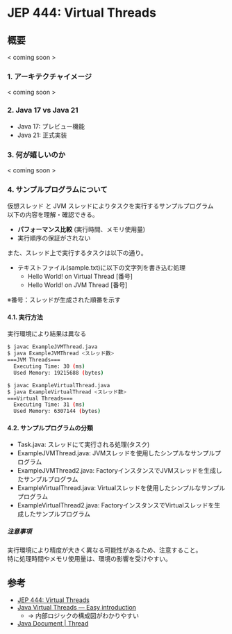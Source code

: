 # JEP 444: Virtual Threads

## 概要

< coming soon >

### 1. アーキテクチャイメージ

< coming soon >

### 2. Java 17 vs Java 21

* Java 17: プレビュー機能
* Java 21: 正式実装  

### 3. 何が嬉しいのか

< coming soon >  

### 4. サンプルプログラムについて

仮想スレッド と JVM スレッドによりタスクを実行するサンプルプログラム  
以下の内容を理解・確認できる。  

* **パフォーマンス比較** (実行時間、メモリ使用量)
* 実行順序の保証がされない  

また、スレッド上で実行するタスクは以下の通り。

* テキストファイル(sample.txt)に以下の文字列を書き込む処理
  * Hello World! on Virtual Thread [番号]
  * Hello World! on JVM Thread [番号]

※番号：スレッドが生成された順番を示す

#### 4.1. 実行方法

実行環境により結果は異なる

```bash
$ javac ExampleJVMThread.java
$ java ExampleJVMThread <スレッド数>
===JVM Threads===
  Executing Time: 30 (ms)
  Used Memory: 19215688 (bytes)

$ javac ExampleVirtualThread.java
$ java ExampleVirtualThread <スレッド数>
===Virtual Threads===
  Executing Time: 31 (ms)
  Used Memory: 6307144 (bytes)
```

#### 4.2. サンプルプログラムの分類

* Task.java: スレッドにて実行される処理(タスク)
* ExampleJVMThread.java: JVMスレッドを使用したシンプルなサンプルプログラム
* ExampleJVMThread2.java: FactoryインスタンスでJVMスレッドを生成したサンプルプログラム
* ExampleVirtualThread.java: Virtualスレッドを使用したシンプルなサンプルプログラム
* ExampleVirtualThread2.java: FactoryインスタンスでVirtualスレッドを生成したサンプルプログラム

##### 注意事項

実行環境により精度が大きく異なる可能性があるため、注意すること。  
特に処理時間やメモリ使用量は、環境の影響を受けやすい。

## 参考

* [JEP 444: Virtual Threads](https://openjdk.org/jeps/444)
* [Java Virtual Threads — Easy introduction](https://medium.com/@RamLakshmanan/java-virtual-threads-easy-introduction-44d96b8270f8)
  * -> 内部ロジックの構成図がわかりやすい
* [Java Document | Thread](https://docs.oracle.com/en/java/javase/21/docs/api/java.base/java/lang/Thread.html)
